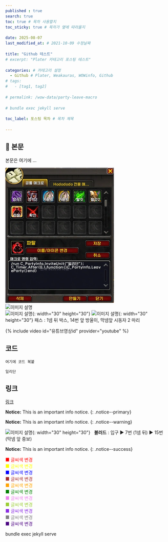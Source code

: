 ```yaml
---
published : true
search: true
toc: true # 목차 사용할지
toc_sticky: true # 목차가 옆에 따라올지

date: 2025-08-07
last_modified_at: # 2021-10-09 수정날짜

title: "Github 테스트"
# excerpt: "Plater 카테고리 포스팅 테스트"

categories: # 카테고리 설정
  - Github # Plater, Weakauras, WOWinfo, Github
# tags:
#   - [tag1, tag2]

# permalink: /wow-data/party-leave-macro

# bundle exec jekyll serve

toc_label: 포스팅 목차 # 목차 제목

---
```


## 🦥 본문

본문은 여기에 ...

![이미지 설명](/assets/img/wow/wowdata/partyleave/1.webp)  
![이미지 설명](http://dsky3313.github.io/1.png)  
![이미지 설명](https://wow.zamimg.com/images/wow/icons/large/spell_nature_bloodlust.jpg){: width="30" height="30"} <!--블러드-->
![이미지 설명](https://wow.zamimg.com/images/wow/icons/large/ability_ambush.jpg){: width="30" height="30"} 패스 : 1넴 뒤 박스, 14번 앞 방울이, 막넴앞 시동자 2 마리 

{% include video id="유튜브영상id" provider="youtube" %}

## 코드
```  
여기에 코드 복붙
```  

`일리단` <!--글자강조-->

## 링크
[링크](https://community.algolia.com/jekyll-algolia/options.html)


**Notice:** This is an important info notice.
{: .notice--primary}  

**Notice:** This is an important info notice.
{: .notice--warning}  

![이미지 설명](https://wow.zamimg.com/images/wow/icons/large/spell_nature_bloodlust.jpg){: width="30" height="30"} 
&nbsp;&nbsp;**블러드** : 입구 ▶ 7번 (1넴 뒤) ▶ 15번 (막넴 앞 중보)

**Notice:** This is an important info notice.
{: .notice--success}  

<span style="color:red"> ■ 글씨색 변경 </span>  
<span style="color:yellow"> ■ 글씨색 변경 </span>  
<span style="color:blue"> ■ 글씨색 변경 </span>  
<span style="color:brown"> ■ 글씨색 변경 </span>  
<span style="color:orange"> ■ 글씨색 변경 </span>  
<span style="color:green"> ■ 글씨색 변경 </span>  
<span style="color:violet"> ■ 글씨색 변경 </span>  
<span style="color:yellowgreen"> ■ 글씨색 변경 </span>  
<span style="color:blueviolet"> ■ 글씨색 변경 </span>  
<span style="color:gray"> ■ 글씨색 변경 </span>  
<span style="color:indigo"> ■ 글씨색 변경 </span>  

bundle exec jekyll serve <!--vsc에서 로컬 테스트-->
